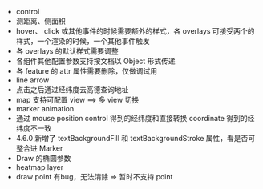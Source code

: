 - control
- 测距离、侧面积
- hover、 click 或其他事件的时候需要额外的样式，各 overlays 可接受两个的样式，一个渲染的时候，一个其他事件触发
- 各 overlays 的默认样式需要调整
- 各组件其他配置参数支持按文档以 Object 形式传递
- 各 feature 的 attr 属性需要删除，仅做调试用
- line arrow
- 点击之后通过经纬度去高德查询地址
- map 支持可配置 view ==> 多 view 切换
- marker animation
- 通过 mouse position control 得到的经纬度和直接转换 coordinate 得到的经纬度不一致
- 4.6.0 新增了 textBackgroundFill 和 textBackgroundStroke 属性，看是否可整合进 Marker
- Draw 的椭圆参数
- heatmap layer
- draw point 有bug，无法清除 => 暂时不支持 point
